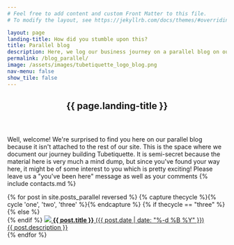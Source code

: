 ```yaml
---
# Feel free to add content and custom Front Matter to this file.
# To modify the layout, see https://jekyllrb.com/docs/themes/#overriding-theme-defaults

layout: page
landing-title: How did you stumble upon this? 
title: Parallel blog
description: Here, we log our business journey on a parallel blog on our t-shirt brand's site... because we shouldn't be talking behind anybody's back!
permalink: /blog_parallel/
image: /assets/images/tubetiquette_logo_blog.png
nav-menu: false
show_tile: false
---
```

<!-- Main -->
<div id="main" class="alt">

<section id="one">
	<div class="inner">
		<header class="major">
			<h1>{{ page.landing-title }}</h1>
		</header>

<p>Well, welcome! We're surprised to find you here on our parallel blog because it isn't attached to the rest of our site. This is the space where we document our journey building Tubetiquette. It is semi-secret because the material here is very much a mind dump, but since you've found your way here, it might be of some interest to you which is pretty exciting! Please leave us a "you've been here" message as well as your comments {% include contacts.md %}</p>

<!--<ul class="alt">-->
<!--  {% for post in site.posts %}
<div class="box"><p>
      <span class="image left"><img src="{{ post.image }}" style='height: 100%; width: 100%; object-fit: contain'/></span>
      <a href="{{ post.url }}">{{ post.title }}</a>
      {{ post.date  | date: "%-d %B %Y" }}
      {{ post.excerpt }}
</p></div>
  {% endfor %}-->
  
<!--  {% for post in site.posts %}
<a href="{{ post.url }}"><div class="4u"><span class="image fit"><img src="{{ post.image }}" alt="" /></span></div></a>
  {% endfor %} --> 
  
<div class="box alt">	<div class="row 50% uniform">
  {% for post in site.posts_parallel reversed %}
  {% capture thecycle %}{% cycle 'one', 'two', 'three' %}{% endcapture %}
  {% if thecycle == "three" %}
    <div class="4u$">
  {% else %}
    <div class="4u">  
  {% endif %}
    <a href="{{ post.url }}">
    <span class="image fit grid">
        <img src="{{ post.image }}"/></span>
                    <b>{{ post.title }}</b> ({{ post.date  | date: "%-d %B %Y" }})<br>
                    {{ post.description }}</a>
    </div>
  {% endfor %}
</div></div>
</div></section></div>
